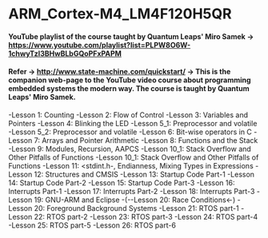 # ARM_Cortex-M4_LM4F120H5QR

#### YouTube playlist of the course taught by Quantum Leaps' Miro Samek -> https://www.youtube.com/playlist?list=PLPW8O6W-1chwyTzI3BHwBLbGQoPFxPAPM

#### Refer -> http://www.state-machine.com/quickstart/ -> This is the companion web-page to the YouTube video course about programming embedded systems the modern way. The course is taught by Quantum Leaps' Miro Samek.

-Lesson 1: Counting
-Lesson 2: Flow of Control
-Lesson 3: Variables and Pointers
-Lesson 4: Blinking the LED
-Lesson 5_1: Preprocessor and volatile
-Lesson 5_2: Preprocessor and volatile
-Lesson 6: Bit-wise operators in C
-Lesson 7: Arrays and Pointer Arithmetic
-Lesson 8: Functions and the Stack
-Lesson 9: Modules, Recursion, AAPCS
-Lesson 10_1: Stack Overflow and Other Pitfalls of Functions
-Lesson 10_1: Stack Overflow and Other Pitfalls of Functions
-Lesson 11: <stdint.h-, Endianness, Mixing Types in Expressions
-Lesson 12: Structures and CMSIS
-Lesson 13: Startup Code Part-1
-Lesson 14: Startup Code Part-2
-Lesson 15: Startup Code Part-3
-Lesson 16: Interrupts Part-1
-Lesson 17: Interrupts Part-2
-Lesson 18: Interrupts Part-3
-Lesson 19: GNU-ARM and Eclipse
-(--Lesson 20: Race Conditions<-)
-Lesson 20: Foreground Background Systems
-Lesson 21: RTOS part-1
-Lesson 22: RTOS part-2
-Lesson 23: RTOS part-3
-Lesson 24: RTOS part-4
-Lesson 25: RTOS part-5
-Lesson 26: RTOS part-6